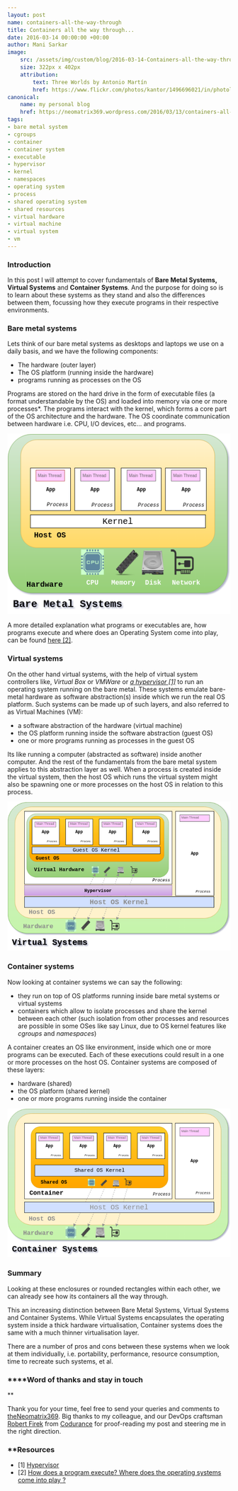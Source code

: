```yaml
---
layout: post
name: containers-all-the-way-through
title: Containers all the way through...
date: 2016-03-14 00:00:00 +00:00
author: Mani Sarkar
image:
    src: /assets/img/custom/blog/2016-03-14-Containers-all-the-way-through/cover-image.png
    size: 322px x 402px
    attribution:
        text: Three Worlds by Antonio Martín
        href: https://www.flickr.com/photos/kantor/1496696021/in/photolist-3hfXzP-a87pjq-8QWboE-q9qo4E-rxeaKe-e4ptkx-nt5Wrg-oUBVJ-5Mw3mT-xFS8Ce-5Yvqna-p1qtN6-89uJwD-fq8cAT-7infm8-99Vgr9-fq7Dd6-Ccfjc-4XzbbF-myN1gx-fqnmC1-fqnzUs-rjbHB-94XmvH-76Y5De-8zeNK4-fqntzo-fqmNJ1-7TFSFX-fq8WG6-fqnjD3-fq7y9e-7CvEFX-7inRbY-7fgioS-7SGTT8-nSbooQ-772ZQA-ruRCgW-fq83QP-fq7DYM-fqngvq-7fVEdo-7redyP-8jidK7-7fRJgv-6gsSek-7fVDVd-9RLPEJ-edKCdV/
canonical:
    name: my personal blog
    href: https://neomatrix369.wordpress.com/2016/03/13/containers-all-the-way-through/
tags:
- bare metal system
- cgroups
- container
- container system
- executable
- hypervisor 
- kernel
- namespaces 
- operating system
- process 
- shared operating system
- shared resources
- virtual hardware
- virtual machine 
- virtual system
- vm
--- 
```


### **Introduction**

In this post I will attempt to cover fundamentals of **Bare Metal Systems,** **Virtual Systems** and **Container Systems**. And the purpose for doing so is to learn about these systems as they stand and also the differences between them, focussing how they execute programs in their respective environments.

### **Bare metal systems**

Lets think of our bare metal systems as desktops and laptops we use on a daily basis, and we have the following components:

*   The hardware (outer layer)
*   The OS platform (running inside the hardware)
*   programs running as processes on the OS

Programs are stored on the hard drive in the form of executable files (a format understandable by the OS) and loaded into memory via one or more processes*. The programs interact with the kernel, which forms a core part of the OS architecture and the hardware. The OS coordinate communication between hardware i.e. CPU, I/O devices, etc… and programs.

<center>
<img src="/assets/img/custom/blog/2016-03-14-containers-all-the-way-through/bare-metal-systems.png" alt="Bare Metal Systems" title="Bare Metal Systems" class="img img-responsive style-screengrab">
</center>

A more detailed explanation what programs or executables are, how programs execute and where does an Operating System come into play, can be found [here [2]](http://stackoverflow.com/questions/1599434/how-does-program-execute-where-does-the-operating-systems-come-into-play).

### **Virtual systems**

On the other hand virtual systems, with the help of virtual system controllers like, _Virtual Box_ or _VMWare_ or [_a_ _hypervisor [1]_](https://en.wikipedia.org/wiki/Hypervisor) to run an operating system running on the bare metal. These systems emulate bare-metal hardware as software abstraction(s) inside which we run the real OS platform. Such systems can be made up of such layers, and also referred to as Virtual Machines (VM):

*   a software abstraction of the hardware (virtual machine)
*   the OS platform running inside the software abstraction (guest OS)
*   one or more programs running as processes in the guest OS

Its like running a computer (abstracted as software) inside another computer. And the rest of the fundamentals from the bare metal system applies to this abstraction layer as well. When a process is created inside the virtual system, then the host OS which runs the virtual system might also be spawning one or more processes on the host OS in relation to this process.

<center>
<img src="/assets/img/custom/blog/2016-03-14-containers-all-the-way-through/virtual-systems.png" alt="Virtual Systems" title="Virtual Systems" class="img img-responsive style-screengrab">
</center>

### **Container systems**

Now looking at container systems we can say the following:

*   they run on top of OS platforms running inside bare metal systems or virtual systems
*   containers which allow to isolate processes and share the kernel between each other (such isolation from other processes and resources are possible in some OSes like say Linux, due to OS kernel features like _cgroups_ and _namespaces_)

A container creates an OS like environment, inside which one or more programs can be executed. Each of these executions could result in a one or more processes on the host OS. Container systems are composed of these layers:

*   hardware (shared)
*   the OS platform (shared kernel)
*   one or more programs running inside the container

<center>
<img src="/assets/img/custom/blog/2016-03-14-containers-all-the-way-through/container-systems.png" alt="Container Systems" title="Container Systems" class="img img-responsive style-screengrab">
</center>

### **Summary**

Looking at these enclosures or rounded rectangles within each other, we can already see how its containers all the way through.

This an increasing distinction between Bare Metal Systems, Virtual Systems and Container Systems. While Virtual Systems encapsulates the operating system inside a thick hardware virtualisation, Container systems does the same with a much thinner virtualisation layer.

There are a number of pros and cons between these systems when we look at them individually, i.e. portability, performance, resource consumption, time to recreate such systems, et al.

### ****Word of thanks and stay in touch  
**

Thank you for your time, feel free to send your queries and comments to [theNeomatrix369](http://twitter.com/theNeomatrix369). Big thanks to my colleague, and our DevOps craftsman [Robert Firek](https://twitter.com/robertfirek) from [Codurance](http://codurance.com/aboutus/ourcompany/) for proof-reading my post and steering me in the right direction.

### ****Resources**

* [1] [Hypervisor](https://en.wikipedia.org/wiki/Hypervisor)
* [2] [How does a program execute? Where does the operating systems come into play ?](http://stackoverflow.com/questions/1599434/how-does-program-execute-where-does-the-operating-systems-come-into-play)
